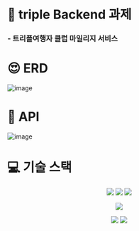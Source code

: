 # :gem: triple Backend 과제
### - 트리플여행자 클럽 마일리지 서비스


# :heart_eyes: ERD
![image](https://user-images.githubusercontent.com/101076530/175829385-089ce3a1-6368-43c9-a45f-4b96987cdc0a.png)


# :gem: API
![image](https://user-images.githubusercontent.com/101076530/175830067-e05166cf-24cc-40c4-a92a-4eaec1e3bbd5.png)


# :computer: 기술 스택 
<div align=center> 

<img src="https://img.shields.io/badge/Java-007396?style=flat&logo=Java&logoColor=white"/> <img src="https://img.shields.io/badge/Spring-6DB33F?style=flat&logo=Spring&logoColor=white"/> <img src="https://img.shields.io/badge/Spring Boot-6DB33F?style=flat&logo=Spring Boot&logoColor=white"/>
 
<img src="https://img.shields.io/badge/H2-console&logoColor=white"/> 

<img src="https://img.shields.io/badge/Git-F05032?style=flat&logo=Git&logoColor=white"/> <img src="https://img.shields.io/badge/GitHub-181717?style=flat&logo=GitHub&logoColor=white"/>
</div>
